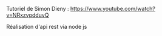 Tutoriel de Simon Dieny : https://www.youtube.com/watch?v=NRxzvpdduvQ

Réalisation d'api rest via node  js
